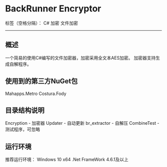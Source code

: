 ﻿# BackRunner Encryptor

标签（空格分隔）： C# 加密 文件加密

---

## 概述 ##
一个简易的使用C#编写的文件加密器，加密采用全文本AES加密。
加密器支持生成自解程序。
## 使用到的第三方NuGet包 ##
Mahapps.Metro
Costura.Fody
## 目录结构说明 ##
Encryption - 加密器
Updater - 自动更新
br_extractor - 自解压
CombineTest - 测试程序，可忽略
## 运行环境 ##
推荐运行环境：
Windows 10 x64
.Net FrameWork 4.6.1及以上


